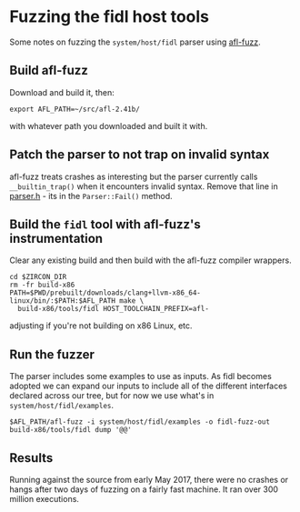 # Fuzzing the fidl host tools

Some notes on fuzzing the `system/host/fidl` parser using [afl-fuzz](http://lcamtuf.coredump.cx/afl/).

## Build afl-fuzz

Download and build it, then:
```
export AFL_PATH=~/src/afl-2.41b/
```
with whatever path you downloaded and built it with.

## Patch the parser to not trap on invalid syntax

afl-fuzz treats crashes as interesting but the parser currently calls `__builtin_trap()` when it encounters invalid
syntax. Remove that line in [parser.h](../system/host/fidl/parser.h) - its in the `Parser::Fail()` method.

## Build the `fidl` tool with afl-fuzz's instrumentation

Clear any existing build and then build with the afl-fuzz compiler wrappers.

```
cd $ZIRCON_DIR
rm -fr build-x86
PATH=$PWD/prebuilt/downloads/clang+llvm-x86_64-linux/bin/:$PATH:$AFL_PATH make \
  build-x86/tools/fidl HOST_TOOLCHAIN_PREFIX=afl-
```
adjusting if you're not building on x86 Linux, etc.

## Run the fuzzer

The parser includes some examples to use as inputs. As fidl becomes adopted we can expand our inputs to include all of
the different interfaces declared across our tree, but for now we use what's in `system/host/fidl/examples`.

```
$AFL_PATH/afl-fuzz -i system/host/fidl/examples -o fidl-fuzz-out build-x86/tools/fidl dump '@@'
```

## Results

Running against the source from early May 2017, there were no crashes or hangs after two days of fuzzing on a fairly
fast machine. It ran over 300 million executions.
